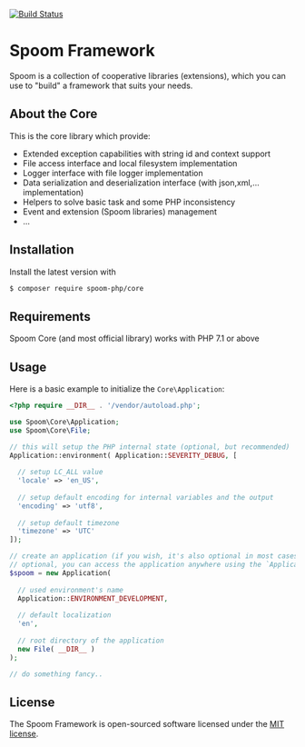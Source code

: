 [![Build Status](https://travis-ci.org/spoom-php/core.svg?branch=development)](https://travis-ci.org/spoom-php/core)  

# Spoom Framework
Spoom is a collection of cooperative libraries (extensions), which you can use to "build" a framework that suits your needs.

## About the Core
This is the core library which provide:

 * Extended exception capabilities with string id and context support
 * File access interface and local filesystem implementation
 * Logger interface with file logger implementation
 * Data serialization and deserialization interface (with json,xml,... implementation)
 * Helpers to solve basic task and some PHP inconsistency
 * Event and extension (Spoom libraries) management
 * ...
 
## Installation
Install the latest version with

```bash
$ composer require spoom-php/core
```

## Requirements
Spoom Core (and most official library) works with PHP 7.1 or above

## Usage
Here is a basic example to initialize the `Core\Application`:

```php
<?php require __DIR__ . '/vendor/autoload.php';

use Spoom\Core\Application;
use Spoom\Core\File;

// this will setup the PHP internal state (optional, but recommended)
Application::environment( Application::SEVERITY_DEBUG, [
  
  // setup LC_ALL value
  'locale' => 'en_US',
  
  // setup default encoding for internal variables and the output
  'encoding' => 'utf8',
  
  // setup default timezone
  'timezone' => 'UTC'
]);

// create an application (if you wish, it's also optional in most cases) to store some globals for your application. Storing it in a variable is
// optional, you can access the application anywhere using the `Application::instance()` static method
$spoom = new Application(
  
  // used environment's name
  Application::ENVIRONMENT_DEVELOPMENT,
                                        
  // default localization
  'en',
  
  // root directory of the application
  new File( __DIR__ )
);

// do something fancy..
```

## License
The Spoom Framework is open-sourced software licensed under the [MIT license](http://opensource.org/licenses/MIT).
